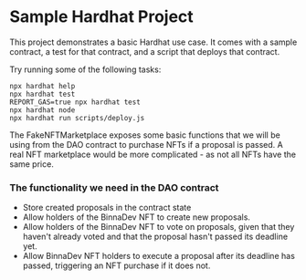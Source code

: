 # Sample Hardhat Project

This project demonstrates a basic Hardhat use case. It comes with a sample contract, a test for that contract, and a script that deploys that contract.

Try running some of the following tasks:

```shell
npx hardhat help
npx hardhat test
REPORT_GAS=true npx hardhat test
npx hardhat node
npx hardhat run scripts/deploy.js
```

 The FakeNFTMarketplace exposes some basic functions that we will be using from the DAO contract to purchase NFTs if a proposal is passed. A real NFT marketplace would be more complicated - as not all NFTs have the same price.

### The functionality we need in the DAO contract

- Store created proposals in the contract state
- Allow holders of the BinnaDev NFT to create new proposals.
- Allow holders of the BinnaDev NFT to vote on proposals, given that they haven't already voted and that the proposal hasn't passed its deadline yet.
- Allow BinnaDev NFT holders to execute a proposal after its deadline has passed, triggering an NFT purchase if it does not.